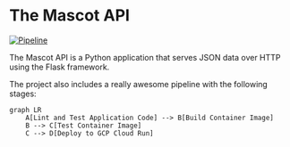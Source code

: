 # The Mascot API

[![Pipeline](https://github.com/automate6500/mascot-api/actions/workflows/pipeline.yml/badge.svg)](https://github.com/automate6500/mascot-api/actions/workflows/pipeline.yml)

The Mascot API is a Python application that serves JSON data over HTTP using the Flask framework.

The project also includes a really awesome pipeline with the following stages:

```mermaid
graph LR
    A[Lint and Test Application Code] --> B[Build Container Image]
    B --> C[Test Container Image]
    C --> D[Deploy to GCP Cloud Run]
```
